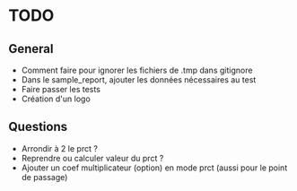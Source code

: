 TODO
=======

## General
- Comment faire pour ignorer les fichiers de .tmp dans gitignore
- Dans le sample_report, ajouter les données nécessaires au test
- Faire passer les tests
- Création d'un logo

## Questions
- Arrondir à 2 le prct ?
- Reprendre ou calculer valeur du prct ?
- Ajouter un coef multiplicateur (option) en mode prct (aussi pour le point de passage)